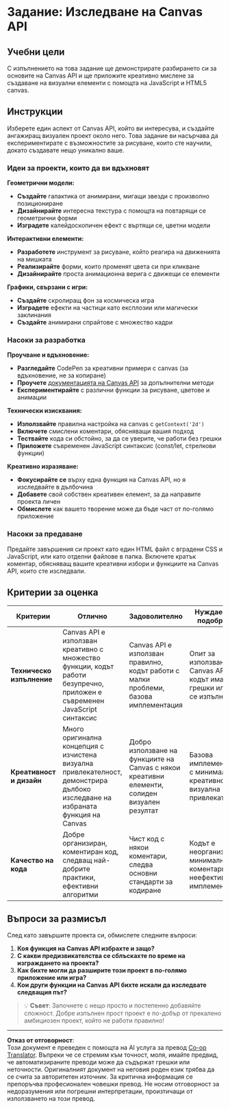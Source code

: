 <!--
CO_OP_TRANSLATOR_METADATA:
{
  "original_hash": "87cd43afe5b69dbbffb5c4b209ea6791",
  "translation_date": "2025-10-24T22:54:24+00:00",
  "source_file": "6-space-game/2-drawing-to-canvas/assignment.md",
  "language_code": "bg"
}
-->
# Задание: Изследване на Canvas API

## Учебни цели

С изпълнението на това задание ще демонстрирате разбирането си за основите на Canvas API и ще приложите креативно мислене за създаване на визуални елементи с помощта на JavaScript и HTML5 canvas.

## Инструкции

Изберете един аспект от Canvas API, който ви интересува, и създайте ангажиращ визуален проект около него. Това задание ви насърчава да експериментирате с възможностите за рисуване, които сте научили, докато създавате нещо уникално ваше.

### Идеи за проекти, които да ви вдъхновят

**Геометрични модели:**
- **Създайте** галактика от анимирани, мигащи звезди с произволно позициониране
- **Дизайнирайте** интересна текстура с помощта на повтарящи се геометрични форми
- **Изградете** калейдоскопичен ефект с въртящи се, цветни модели

**Интерактивни елементи:**
- **Разработете** инструмент за рисуване, който реагира на движенията на мишката
- **Реализирайте** форми, които променят цвета си при кликване
- **Дизайнирайте** проста анимационна верига с движещи се елементи

**Графики, свързани с игри:**
- **Създайте** скролиращ фон за космическа игра
- **Изградете** ефекти на частици като експлозии или магически заклинания
- **Създайте** анимирани спрайтове с множество кадри

### Насоки за разработка

**Проучване и вдъхновение:**
- **Разгледайте** CodePen за креативни примери с canvas (за вдъхновение, не за копиране)
- **Проучете** [документацията на Canvas API](https://developer.mozilla.org/docs/Web/API/Canvas_API) за допълнителни методи
- **Експериментирайте** с различни функции за рисуване, цветове и анимации

**Технически изисквания:**
- **Използвайте** правилна настройка на canvas с `getContext('2d')`
- **Включете** смислени коментари, обясняващи вашия подход
- **Тествайте** кода си обстойно, за да се уверите, че работи без грешки
- **Приложете** съвременен JavaScript синтаксис (const/let, стрелкови функции)

**Креативно изразяване:**
- **Фокусирайте се** върху една функция на Canvas API, но я изследвайте в дълбочина
- **Добавете** свой собствен креативен елемент, за да направите проекта личен
- **Обмислете** как вашето творение може да бъде част от по-голямо приложение

### Насоки за предаване

Предайте завършения си проект като един HTML файл с вградени CSS и JavaScript, или като отделни файлове в папка. Включете кратък коментар, обясняващ вашите креативни избори и функциите на Canvas API, които сте изследвали.

## Критерии за оценка

| Критерии | Отлично | Задоволително | Нуждае се от подобрение |
|----------|---------|---------------|-------------------------|
| **Техническо изпълнение** | Canvas API е използван креативно с множество функции, кодът работи безупречно, приложен е съвременен JavaScript синтаксис | Canvas API е използван правилно, кодът работи с малки проблеми, базова имплементация | Опит за използване на Canvas API, но кодът има грешки или не се изпълнява |
| **Креативност и дизайн** | Много оригинална концепция с изчистена визуална привлекателност, демонстрира дълбоко изследване на избраната функция на Canvas | Добро използване на функциите на Canvas с някои креативни елементи, солиден визуален резултат | Базова имплементация с минимална креативност или визуална привлекателност |
| **Качество на кода** | Добре организиран, коментиран код, следващ най-добрите практики, ефективни алгоритми | Чист код с някои коментари, следва основни стандарти за кодиране | Кодът е неорганизиран, минимални коментари, неефективна имплементация |

## Въпроси за размисъл

След като завършите проекта си, обмислете следните въпроси:

1. **Коя функция на Canvas API избрахте и защо?**
2. **С какви предизвикателства се сблъскахте по време на изграждането на проекта?**
3. **Как бихте могли да разширите този проект в по-голямо приложение или игра?**
4. **Кои други функции на Canvas API бихте искали да изследвате следващия път?**

> 💡 **Съвет**: Започнете с нещо просто и постепенно добавяйте сложност. Добре изпълнен прост проект е по-добър от прекалено амбициозен проект, който не работи правилно!

---

**Отказ от отговорност**:  
Този документ е преведен с помощта на AI услуга за превод [Co-op Translator](https://github.com/Azure/co-op-translator). Въпреки че се стремим към точност, моля, имайте предвид, че автоматизираните преводи може да съдържат грешки или неточности. Оригиналният документ на неговия роден език трябва да се счита за авторитетен източник. За критична информация се препоръчва професионален човешки превод. Не носим отговорност за недоразумения или погрешни интерпретации, произтичащи от използването на този превод.